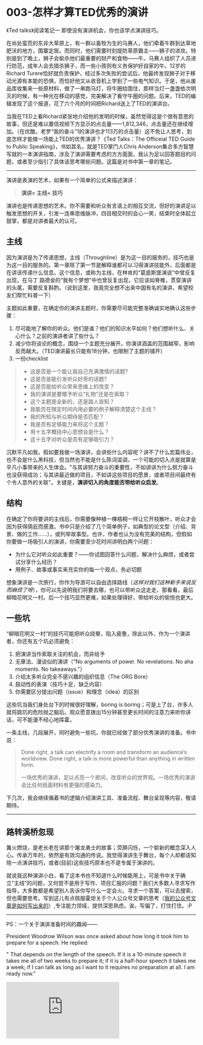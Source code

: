 # 003-怎样才算TED优秀的演讲

《Ted talks》阅读笔记一
即使没有演讲机会，你也该学点演讲技巧。

在尚处蛮荒的东非大草原上，有一群以畜牧为生的马赛人，他们牵着牛群到达草地肥沃的地方，围寨定居。而同时，他们需要时刻提防草原霸主——狮子的进攻。特别是到了晚上，狮子会偷杀他们最重要的财产和食物——牛。马赛人组织了人员进行防范，成年人会去猎杀狮子，而一些小孩则有义务保护好自家的牛。12岁的Richard Turere恰好就负责保护，经过多次失败的尝试后，他最终发现狮子对于移动光源有本能的恐惧，而恰好他又从收音机上学到了一些电气知识。于是，他从废品库收集来一些原材料，做了一串跑马灯，将牛圈给围住，那样当灯一盏盏依次明灭的时候，有一种光在移动的感觉，完美解决了看守牛圈的问题。后来，TED的编辑发现了这个报道，花了六个月的时间把Richard送上了TED的演讲台。

当我在TED上看Richard紧张地介绍他的发明的时候，虽然觉得这是个很有意思的故事，但还是难以置信视频下方显示的点击量——1,812,346，点击量还在继续增加。（在优酷，老罗“我的奋斗”1的演讲也才113万的点击量）这不免让人思考，到底怎样才能做一场能上TED的优秀演讲？《Ted Talks：The Officeial TED Guide to Public Speaking》，书如其名，就是TED掌门人Chris Anderson集合多方智慧写就的一本演讲指南，涉及了演讲需要考虑的方方面面，我认为足以回答题目的问题，或者至少指引了具体该思考哪些问题。这篇是对书中第一章的笔记。

---
演讲是表演的艺术，如果有一个简单的公式来描述演讲：
> **演讲= 主线+ 技巧**

演讲也是传递思想的艺术。你不需要和听众有言语上的相互交流，但好的演讲足以触发思想的开关，引发一连串思维脉冲，四目相交时的会心一笑，结束时全体起立鼓掌，都是对讲者最大的认可。

## 主线
因为演讲是为了传递思想，主线（Throughline）是为这一目的服务的，技巧也是为这一目的服务的。第一章除了第一节是解释谁都可以习得演讲技能外，后面都是在讲该传递什么信息。这个信息，或称为主线，在林肯的“葛底斯堡演说”中曾反复出现，在马丁 路德金的“我有个梦想”中也曾反复出现，它应该如脊椎，贯穿演讲的头尾，需要反复斟酌。（说到这里，我竟完全想不出来中国有名的演讲，希望校友们帮忙科普一下）

主题如此重要，在确定你的演讲主题时，你需要尽可能完整准确诚实地确认这些步骤：
1. 尽可能地了解你的听众。他们是谁？他们的知识水平如何？他们想听什么、关心什么？之前的演讲者讲了些什么？
2. 减少你将谈论的概念，围绕一个主题充分展开。你演讲涵盖的范围越窄，影响反而越大。（TED演讲最长只能有18分钟，也限制了主题的铺开）
3. 一份checklist
> - 这是否是一个能让我自己充满激情的话题?
> - 这是否是能引发听众好奇的话题?
> - 这是否能给听众带来思维上的改变？
> - 我的演讲是要赠予听众“礼物”还是在索取？
> - 这个主题是全新的，还是路人皆知？
> - 我能否在限定时间内用必要的例子解释清楚这个主线？
> - 我的所知与听众期待是否匹配？
> - 我是否有足够能力来将这个主题？
> - 用十五字概括中心思想会是什么？
> - 这十五字对听众是否有足够吸引力？

沉默平凡如我，假如要我做一场演讲，会讲些什么内容呢？讲不了什么宏篇伟业，也不会是什么黑科技，但当然也不能是什么陈词滥调，一个可能的切入点是就算是平凡小事带来的人生体会。"与其讲努力奋斗的重要性，不如讲讲为什么努力奋斗也没获得成功；与其讲最近做的项目，不如讲这些项目的愿景，或者项目间最终有个令人意外的关联"。关键是，**演讲切入的角度能否带给听众启发**。

## 结构
在确定了你将要讲的主线后，你需要像种植一棵梧桐一样让它开枝散叶，听众才会因为获得荫庇而感激。书中只是介绍了几个简单例子，如典型的论文型（介绍、背景、做的工作……），或列举故事型。也许，作者也认为没有完美的结构，但假如你要做一场吸引人的演讲，你需要至少花时间讲明白两个问题：
- 为什么它对听众如此重要？——你试图回答什么问题，解决什么麻烦，或者尝试分享什么经历？
- 用例子、故事或事实来充实你的每一个观点，务必切题

想象演讲是一次旅行，你作为导游可以自由选择路线（*这样对我们这种新手来说反而麻烦了呀*），你可以先说明我们将要去哪，也可以带听众这走走、那看看，最后柳暗花明又一村。后一个技巧显然更难，如果处理得好，带给听众的愉悦也更大。

## 一些坑
“柳暗花明又一村”的技巧可能把听众绕晕，陷入疲惫，除此以外，作为一个演讲者，你还有五个坑必须避免：
1. 把演讲当作索取关注的机会，而非给予
2. 无章法、漫谈似的演讲（“No arguments of power. No revelations. No aha moments. No takeaways.”）
3. 介绍太多听众完全不感兴趣的组织信息（The ORG Bore）
4. 鼓动性的表演（技巧十足，缺乏内容）
5. 你需要区分提出问题（issue）和理念（idea）的区别

这些坑当我们身处台下的时候很好理解，boring is boring；可是上了台，许多人就将跳坑的危险抛之脑后。观众愿意拨出15分钟甚至更长时间的注意力来听你讲话，可不能漫不经心地挥霍。


一条主线，几段展开，同时避免一些坑，你就已经做了部分优秀演讲的准备。书中说：
> Done right, a talk can electrify a room and transform an audience’s worldview. Done right, a talk is more powerful than anything in written form.
>
> 一场优秀的演讲，足以点亮一个房间，改变听众的世界观。一场优秀的演讲会比任何纸面材料有更强的感染力。

下几次，我会继续循着书的逻辑介绍演讲工具、准备流程、舞台呈现等内容，敬请期待。

---
## 路转溪桥忽现
篝火燃烧，是老长老在讲那个屠龙勇士的故事；荧屏闪烁，一个崭新的概念深入人心。传承万年的，依然是有效沟通的传说。我觉得演讲生于舞台，每个人却都该知晓一点演讲技巧，或者(目前)这些技巧原本也不是专属于演讲的。

就说我这种演讲小白，看了这本书也不知道什么时候能用上，可是书中关于确立“主线”的问题，又何尝不是用于写作、项目汇报的问题？我们大多数人寻求写作指导，大多数都是希望别人告诉你写什么一定会火。寻求一个答案，可以去搜索，但也需要思考。写到这儿有点佩服霍炬关于个人公众号文章的思考（[我的公众号文章是如何写出来的]( http://mp.weixin.qq.com/s?__biz=MzAxNzI4MTMwMw==&mid=401905914&idx=2&sn=5158ce84b72a505eadc4b4c8c452d8ef&scene=21#wechat_redirect)）,专注能力领域，提供深思熟虑。诶，写偏了，打住打住。:P

---
PS：一个关于演讲准备时间的趣闻——

President Woodrow Wilson was once asked about how long it took him to prepare for a speech. He replied:

" That depends on the length of the speech. If it is a 10-minute speech it takes me all of two weeks to prepare it; if it is a half-hour speech it takes me a week; if I can talk as long as I want to it requires no preparation at all. I am ready now."

![公众号](http://bdbea3.duapp.com/pcs_download.php?id=3172&link=%2Fapps%2Fhgf_blog%2F%E5%85%AC%E4%BC%97%E5%8F%B7logo.jpg)

